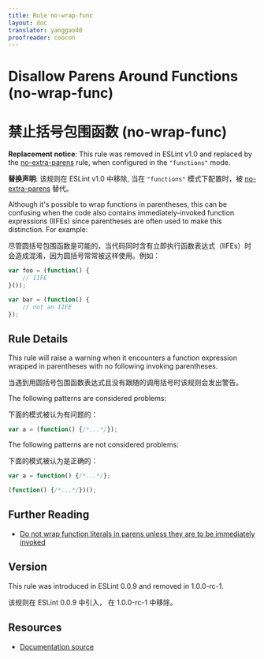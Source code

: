 ```yaml
---
title: Rule no-wrap-func
layout: doc
translator: yanggao40
proofreader: coocon 
---
```

<!-- Note: No pull requests accepted for this file. See README.md in the root directory for details. -->

# Disallow Parens Around Functions (no-wrap-func)

# 禁止括号包围函数 (no-wrap-func)

**Replacement notice**: This rule was removed in ESLint v1.0 and replaced by the [no-extra-parens](no-extra-parens) rule, when configured in the `"functions"` mode.

**替换声明**: 该规则在 ESLint v1.0 中移除, 当在 `"functions"` 模式下配置时，被 [no-extra-parens](no-extra-parens) 替代。


Although it's possible to wrap functions in parentheses, this can be confusing when the code also contains immediately-invoked function expressions (IIFEs) since parentheses are often used to make this distinction. For example:

尽管圆括号包围函数是可能的，当代码同时含有立即执行函数表达式（IIFEs）时会造成混淆，因为圆括号常常被这样使用。例如：

```js
var foo = (function() {
    // IIFE
}());

var bar = (function() {
    // not an IIFE
});
```

## Rule Details

This rule will raise a warning when it encounters a function expression wrapped in parentheses with no following invoking parentheses.

当遇到用圆括号包围函数表达式且没有跟随的调用括号时该规则会发出警告。

The following patterns are considered problems:

下面的模式被认为有问题的：

```js
var a = (function() {/*...*/});
```

The following patterns are not considered problems:

下面的模式被认为是正确的：

```js
var a = function() {/*...*/};

(function() {/*...*/})();
```

## Further Reading

* [Do not wrap function literals in parens unless they are to be immediately invoked](http://jslinterrors.com/do-not-wrap-function-literals-in-parens)

## Version

This rule was introduced in ESLint 0.0.9 and removed in 1.0.0-rc-1.

该规则在 ESLint 0.0.9 中引入， 在 1.0.0-rc-1 中移除。

## Resources

* [Documentation source](https://github.com/eslint/eslint/tree/master/docs/rules/no-wrap-func.md)

